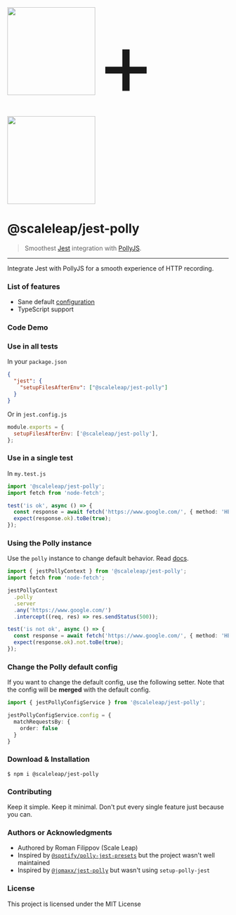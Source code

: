 <img height="200" src="https://raw.githubusercontent.com/Netflix/pollyjs/master/docs/assets/images/logo.png">
<span style="font-size: 200px;">+</span>
<img height="200" src="https://raw.githubusercontent.com/facebook/jest/master/website/static/img/jest.png">

@scaleleap/jest-polly
=======================================

> Smoothest [Jest](https://github.com/facebook/jest) integration with [PollyJS](https://github.com/Netflix/pollyjs/).

* * *

Integrate Jest with PollyJS for a smooth experience of HTTP recording.

### List of features

 * Sane default [configuration](./src/config.ts)
 * TypeScript support

### Code Demo

### Use in all tests

In your `package.json`

```json
{
  "jest": {
    "setupFilesAfterEnv": ["@scaleleap/jest-polly"]
  }
}
```

Or in `jest.config.js`

```js
module.exports = {
  setupFilesAfterEnv: ['@scaleleap/jest-polly'],
};
```

### Use in a single test

In `my.test.js`

```ts
import '@scaleleap/jest-polly';
import fetch from 'node-fetch';

test('is ok', async () => {
  const response = await fetch('https://www.google.com/', { method: 'HEAD' });
  expect(response.ok).toBe(true);
});
```

### Using the Polly instance

Use the `polly` instance to change default behavior. Read [docs](https://netflix.github.io/pollyjs/#/api).

```ts
import { jestPollyContext } from '@scaleleap/jest-polly';
import fetch from 'node-fetch';

jestPollyContext
  .polly
  .server
  .any('https://www.google.com/')
  .intercept((req, res) => res.sendStatus(500));

test('is not ok', async () => {
  const response = await fetch('https://www.google.com/', { method: 'HEAD' });
  expect(response.ok).not.toBe(true);
});
```

### Change the Polly default config

If you want to change the default config, use the following setter. Note that the config will
be **merged** with the default config.

```ts
import { jestPollyConfigService } from '@scaleleap/jest-polly';

jestPollyConfigService.config = {
  matchRequestsBy: {
    order: false
  }
}
```

### Download & Installation

```shell
$ npm i @scaleleap/jest-polly
```

### Contributing

Keep it simple. Keep it minimal. Don't put every single feature just because you can.

### Authors or Acknowledgments

* Authored by Roman Filippov (Scale Leap)
* Inspired by [`@spotify/polly-jest-presets`](https://github.com/spotify/polly-jest-presets) but the project wasn't well maintained
* Inspired by [`@jomaxx/jest-polly`](https://github.com/jomaxx/jest-polly) but wasn't using `setup-polly-jest`

### License

This project is licensed under the MIT License
